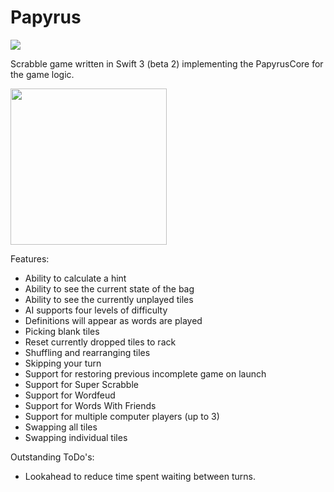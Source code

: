 # Papyrus

![](https://reposs.herokuapp.com/?path=ChrisAU/Papyrus&style=flat)

Scrabble game written in Swift 3 (beta 2) implementing the PapyrusCore for the game logic.

<img src="https://raw.githubusercontent.com/ChrisAU/Papyrus/swift-3.0/Papyrus/Screenshots/1.png?raw=true" width="250">

Features:
- Ability to calculate a hint
- Ability to see the current state of the bag
- Ability to see the currently unplayed tiles
- AI supports four levels of difficulty
- Definitions will appear as words are played
- Picking blank tiles
- Reset currently dropped tiles to rack
- Shuffling and rearranging tiles
- Skipping your turn
- Support for restoring previous incomplete game on launch
- Support for Super Scrabble
- Support for Wordfeud
- Support for Words With Friends
- Support for multiple computer players (up to 3)
- Swapping all tiles
- Swapping individual tiles

Outstanding ToDo's:
- Lookahead to reduce time spent waiting between turns.
